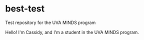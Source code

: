 # best-test
 Test repository for the UVA MINDS program
 
 Hello! I'm Cassidy, and I'm a student in the UVA MINDS program.

